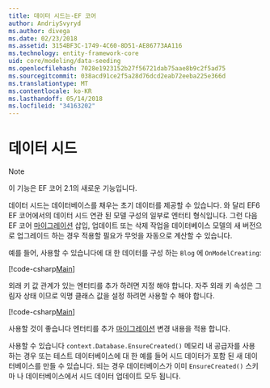 ```yaml
---
title: 데이터 시드는-EF 코어
author: AndriySvyryd
ms.author: divega
ms.date: 02/23/2018
ms.assetid: 3154BF3C-1749-4C60-8D51-AE86773AA116
ms.technology: entity-framework-core
uid: core/modeling/data-seeding
ms.openlocfilehash: 7028e1923152b27f56721dab75aae8b9c2f5ad75
ms.sourcegitcommit: 038acd91ce2f5a28d76dcd2eab72eeba225e366d
ms.translationtype: MT
ms.contentlocale: ko-KR
ms.lasthandoff: 05/14/2018
ms.locfileid: "34163202"
---
```

# <a name="data-seeding"></a>데이터 시드

> [!NOTE]  
> 이 기능은 EF 코어 2.1의 새로운 기능입니다.

데이터 시드는 데이터베이스를 채우는 초기 데이터를 제공할 수 있습니다. 와 달리 EF6 EF 코어에서의 데이터 시드 연관 된 모델 구성의 일부로 엔터티 형식입니다. 그런 다음 EF 코어 [마이그레이션](xref:core/managing-schemas/migrations/index) 삽입, 업데이트 또는 삭제 작업을 데이터베이스 모델의 새 버전으로 업그레이드 하는 경우 적용할 필요가 무엇을 자동으로 계산할 수 있습니다.

예를 들어, 사용할 수 있습니다에 대 한 데이터를 구성 하는 `Blog` 에 `OnModelCreating`:

[!code-csharp[Main](../../../samples/core/DataSeeding/DataSeedingContext.cs?name=BlogSeed)]

외래 키 값 관계가 있는 엔터티를 추가 하려면 지정 해야 합니다. 자주 외래 키 속성은 그림자 상태 이므로 익명 클래스 값을 설정 하려면 사용할 수 해야 합니다.

[!code-csharp[Main](../../../samples/core/DataSeeding/DataSeedingContext.cs?name=PostSeed)]

사용할 것이 좋습니다 엔터티를 추가 [마이그레이션](xref:core/managing-schemas/migrations/index) 변경 내용을 적용 합니다. 

사용할 수 있습니다 `context.Database.EnsureCreated()` 메모리 내 공급자를 사용 하는 경우 또는 테스트 데이터베이스에 대 한 예를 들어 시드 데이터가 포함 된 새 데이터베이스를 만들 수 있습니다. 되는 경우 데이터베이스가 이미 `EnsureCreated()` 스키마 나 데이터베이스에서 시드 데이터 업데이트 모두 됩니다.
